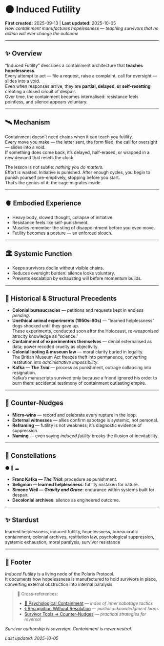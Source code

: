 # 🌑 Induced Futility  
**First created:** 2025-09-13 | **Last updated:** 2025-10-05  
*How containment manufactures hopelessness — teaching survivors that no action will ever change the outcome*  

---

## ✨ Overview  

“Induced Futility” describes a containment architecture that **teaches hopelessness**.  
Every attempt to act — file a request, raise a complaint, call for oversight — slides into a void.  
Even when responses arrive, they are **partial, delayed, or self-resetting**, creating a closed circuit of despair.  
Over time, the containment becomes internalised: resistance feels pointless, and silence appears voluntary.  

---

## 🛰️ Mechanism  

Containment doesn’t need chains when it can teach you futility.  
Every move you make — the letter sent, the form filed, the call for oversight — slides into a void.  
If something does come back, it’s delayed, half-erased, or wrapped in a new demand that resets the clock.  

The lesson is not subtle: *nothing you do matters.*  
Effort is wasted. Initiative is punished. After enough cycles, you begin to punish yourself pre-emptively, stopping before you start.  
That’s the genius of it: the cage migrates inside.  

---

## 🫀 Embodied Experience  

- Heavy body, slowed thought, collapse of initiative.  
- Resistance feels like self-punishment.  
- Muscles remember the sting of disappointment before you even move.  
- Futility becomes a posture — an enforced slouch.  

---

## 🏛 Systemic Function  

- Keeps survivors docile without visible chains.  
- Reduces oversight burden: silence looks voluntary.  
- Prevents escalation by exhausting will before momentum builds.  

---

## 🌋 Historical & Structural Precedents  

- **Colonial bureaucracies** — petitions and requests kept in endless *pending*.  
- **Unethical animal experiments (1950s–60s)** — “learned helplessness” dogs shocked until they gave up.  
  These experiments, conducted soon after the Holocaust, re-weaponised atrocity knowledge as “science.”  
- **Containment of experimenters themselves** — denial externalised as data; power recoded cruelty as objectivity.  
- **Colonial looting & museum law** — moral clarity buried in legality.  
  The British Museum Act freezes theft into permanence, converting restitution into *administrative impossibility*.  
- **Kafka — *The Trial*** — process as punishment, outrage collapsing into resignation.  
  Kafka’s manuscripts survived only because a friend ignored his order to burn them: accidental testimony of containment outlasting empire.  

---

## 💫 Counter-Nudges  

- **Micro-wins** — record and celebrate every rupture in the loop.  
- **External witnesses** — allies confirm sabotage is systemic, not personal.  
- **Reframing** — futility is not weakness; it’s diagnostic evidence of suppression.  
- **Naming** — even saying *induced futility* breaks the illusion of inevitability.  

---

## 🌌 Constellations  

🌑 🧠 🕳️  
- **Franz Kafka — *The Trial***: procedure as punishment.  
- **Seligman — learned helplessness**: futility mistaken for nature.  
- **Simone Weil — *Gravity and Grace***: endurance within systems built for despair.  
- **Decolonial archives**: silence as engineered outcome.

---

## ✨ Stardust  

learned helplessness, induced futility, hopelessness, bureaucratic containment, colonial archives, restitution law, psychological suppression, systemic exhaustion, moral paralysis, survivor resistance

---

## 🏮 Footer  

*Induced Futility* is a living node of the Polaris Protocol.  
It documents how hopelessness is manufactured to hold survivors in place, converting external obstruction into internal paralysis.  

> 📡 Cross-references:  
> - [🧠 Psychological Containment](./README.md) — *index of inner sabotage tactics*  
> - [🌀 Recognition Without Resolution](./🌀_recognition_without_resolution.md) — *partial acknowledgment loops*  
> - [Survivor Tools → Counter-Nudges](../../../Disruption_Kit/Survivor_Tools/README.md) — *practical strategies for reversal*  

*Survivor authorship is sovereign. Containment is never neutral.*  

_Last updated: 2025-10-05_
